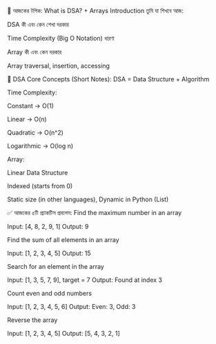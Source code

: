 📘 আজকের টপিক: What is DSA? + Arrays Introduction
তুমি যা শিখবে আজ:

DSA কী এবং কেন শেখা দরকার

Time Complexity (Big O Notation) ধারণা

Array কী এবং কেন দরকার

Array traversal, insertion, accessing

📌 DSA Core Concepts (Short Notes):
DSA = Data Structure + Algorithm

Time Complexity:

Constant → O(1)

Linear → O(n)

Quadratic → O(n^2)

Logarithmic → O(log n)

Array:

Linear Data Structure

Indexed (starts from 0)

Static size (in other languages), Dynamic in Python (List)

✅ আজকের ৫টি প্র্যাকটিস প্রবলেম:
Find the maximum number in an array

Input: [4, 8, 2, 9, 1]
Output: 9

Find the sum of all elements in an array

Input: [1, 2, 3, 4, 5]
Output: 15

Search for an element in the array

Input: [1, 3, 5, 7, 9], target = 7
Output: Found at index 3

Count even and odd numbers

Input: [1, 2, 3, 4, 5, 6]
Output: Even: 3, Odd: 3

Reverse the array

Input: [1, 2, 3, 4, 5]
Output: [5, 4, 3, 2, 1]
